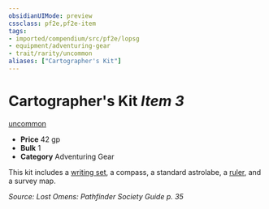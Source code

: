 ```yaml
---
obsidianUIMode: preview
cssclass: pf2e,pf2e-item
tags:
- imported/compendium/src/pf2e/lopsg
- equipment/adventuring-gear
- trait/rarity/uncommon
aliases: ["Cartographer's Kit"]
---
```

# Cartographer's Kit *Item 3*  
[uncommon](uncommon.md)  

- **Price** 42 gp
- **Bulk** 1
- **Category** Adventuring Gear

This kit includes a [writing set](writing-set.md), a compass, a standard astrolabe, a [ruler](ruler-lopsg.md), and a survey map.

*Source: Lost Omens: Pathfinder Society Guide p. 35*